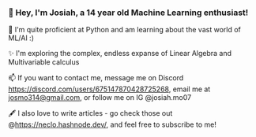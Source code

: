 ### 👋 Hey, I'm Josiah, a 14 year old Machine Learning enthusiast! 

📖 I'm quite proficient at Python and am learning about the vast world of ML/AI  :) 

✨ I'm exploring the complex, endless expanse of Linear Algebra and Multivariable calculus


📫 If you want to contact me, message me on Discord https://discord.com/users/675147870428725268, email me at josmo314@gmail.com, or follow me on IG @josiah.mo07


🖋️ I also love to write articles - go check those out @https://neclo.hashnode.dev/, and feel free to subscribe to me!












<!--
**Amdirpherian/Amdirpherian** is a ✨ _special_ ✨ repository because its `README.md` (this file) appears on your GitHub profile.

